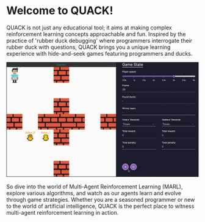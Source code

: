 # Welcome to QUACK!
QUACK is not just any educational tool; it aims at making complex reinforcement learning concepts approachable and fun. Inspired by the practice of 'rubber duck debugging' 
where programmers interrogate their rubber duck with questions, QUACK brings you a unique learning experience with hide-and-seek games featuring programmers and ducks.

![Duck](public/img/quack.gif)

So dive into the world of Multi-Agent Reinforcement Learning (MARL), explore various algorithms, and watch as our agents learn and evolve through game strategies.
Whether you are a seasoned programmer or new to the world of artificial intelligence, QUACK is the perfect place to witness multi-agent reinforcement learning in action.
